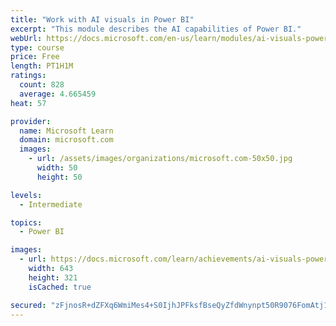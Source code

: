 ```yaml
---
title: "Work with AI visuals in Power BI"
excerpt: "This module describes the AI capabilities of Power BI."
webUrl: https://docs.microsoft.com/en-us/learn/modules/ai-visuals-power-bi/
type: course
price: Free
length: PT1H1M
ratings:
  count: 828
  average: 4.665459
heat: 57

provider:
  name: Microsoft Learn
  domain: microsoft.com
  images:
    - url: /assets/images/organizations/microsoft.com-50x50.jpg
      width: 50
      height: 50

levels:
  - Intermediate

topics:
  - Power BI

images:
  - url: https://docs.microsoft.com/learn/achievements/ai-visuals-power-bi-social.png
    width: 643
    height: 321
    isCached: true

secured: "zFjnosR+dZFXq6WmiMes4+S0IjhJPFksfBseQyZfdWnynpt50R9076FomAtj1Pid/OSR0fbShfqtwfzVShollQ/PhfHyd98R07NNegbArFJp4RKGl/WXgEKE7Nqjck8MypczYNlz93Emr3630E9xAAjSQghurf/CTrzWGI1Nm8yI0VJg0fKSLySOl6wQra1ZPyCMCOGi0kjCNp4z/NCT1hfRX99S1WkDBzY6V/cezfCHqk0bnbfwpUn0ixK1uvhXSSLyrAzeo85I4leFwct7I+BglGY0xaDq7X59rCzB/422pdW7LgjwH734KYog/tXB4aLvS2Uriglcckih/Ls3b91L87AKRiFFBf0LUPRqFa6IyZ+pmP1dbBMLyv9aDM8o+dW8Zz5Os1z+Bdx3zNR+xwaTIuGE1GBun8TkZgUvs2g=;k2eFWhvQl3/7Myo+ijfB3Q=="
---
```


